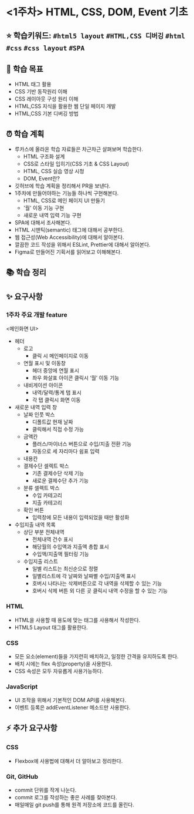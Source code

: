 # <1주차> HTML, CSS, DOM, Event 기초

## ⭐️ 학습키워드: `#html5 layout` `#HTML,CSS 디버깅` `#html` `#css` `#css layout` `#SPA`

## 🎯 학습 목표

- HTML 태그 활용
- CSS 기반 동작원리 이해
- CSS 레이아웃 구성 원리 이해
- HTML,CSS 지식을 활용한 웹 단일 페이지 개발
- HTML,CSS 기본 디버깅 방법

## ⏰ 학습 계획

- 루카스에 올라온 학습 자료들은 차근차근 살펴보며 학습한다.
  - HTML 구조화 설계
  - CSS로 스타일 입히기(CSS 기초 & CSS Layout)
  - HTML, CSS 실습 영상 시청
  - DOM, Event란?
- 깃허브에 학습 계획을 정리해서 PR을 보낸다.
- 1주차에 만들어야하는 기능들 하나씩 구현해본다.
  - HTML, CSS로 메인 페이지 UI 만들기
  - '월' 이동 기능 구현
  - 새로운 내역 입력 기능 구현
- SPA에 대해서 조사해본다.
- HTML 시맨틱(semantic) 태그에 대해서 공부한다.
- 웹 접근성(Web Accessibility)에 대해서 알아본다.
- 깔끔한 코드 작성을 위해서 ESLint, Prettier에 대해서 알아본다.
- Figma로 만들어진 기획서를 읽어보고 이해해본다.

## 📚 학습 정리

## ✨ 요구사항

### 1주차 주요 개발 feature

<메인화면 UI>

- 헤더
  - 로고
    - 클릭 시 메인페이지로 이동
  - 연월 표시 및 이동창
    - 헤더 중앙에 연월 표시
    - 좌우 화살표 아이콘 클릭시 ‘월’ 이동 기능
  - 내비게이션 아이콘
    - 내역/달력/통계 탭 표시
    - 각 탭 클릭시 화면 이동
- 새로운 내역 입력 창
  - 날짜 인풋 박스
    - 디폴트값 현재 날짜
    - 클릭해서 직접 수정 가능
  - 금액칸
    - 플러스/마이너스 버튼으로 수입/지출 전환 기능
    - 자동으로 세 자리마다 쉼표 입력
  - 내용칸
  - 결제수단 셀렉트 박스
    - 기존 결제수단 삭제 기능
    - 새로운 결제수단 추가 기능
  - 분류 셀렉트 박스
    - 수입 카테고리
    - 지출 카테고리
  - 확인 버튼
    - 입력창에 모든 내용이 입력되었을 때만 활성화
- 수입지출 내역 목록
  - 상단 부분 전체내역
    - 전체내역 건수 표시
    - 해당월의 수입액과 지출액 총합 표시
    - 수입액/지출액 필터링 기능
  - 수입지출 리스트
    - 일별 리스트는 최신순으로 정렬
    - 일별리스트에 각 날짜와 날짜별 수입/지출액 표시
    - 호버시 나타나는 삭제버튼으로 각 내역을 삭제할 수 있는 기능
    - 호버시 삭제 버튼 외 다른 곳 클릭시 내역 수정을 할 수 있는 기능

### HTML

- HTML을 사용할 때 용도에 맞는 태그를 사용해서 작성한다.
- HTML5 Layout 태그를 활용한다.

### CSS

- 모든 요소(element)들을 가지런히 배치하고, 일정한 간격을 유지하도록 한다.
- 배치 시에는 flex 속성(property)을 사용한다.
- CSS 속성은 모두 자유롭게 사용가능하다.

### JavaScript

- UI 조작을 위해서 기본적인 DOM API를 사용해본다.
- 이벤트 등록은 addEventListener 메소드만 사용한다.

## ⚡️ 추가 요구사항

### CSS

- Flexbox에 사용법에 대해서 더 알아보고 정리한다.

### Git, GitHub

- commit 단위를 작게 나눈다.
- commit 로그를 작성하는 좋은 사례를 찾아본다.
- 매일매일 git push를 통해 원격 저장소에 코드를 올린다.
